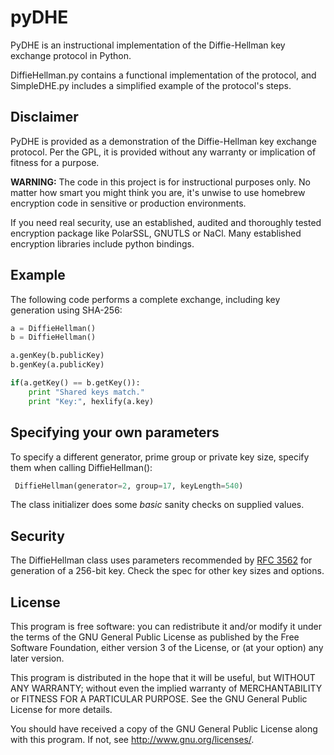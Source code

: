 # pyDHE
PyDHE is an instructional implementation of the Diffie-Hellman key exchange protocol in Python.

DiffieHellman.py contains a functional implementation of the protocol, and SimpleDHE.py includes a simplified example of the protocol's steps.

## Disclaimer
PyDHE is provided as a demonstration of the Diffie-Hellman key exchange protocol. Per the GPL, it is provided without any warranty or implication of fitness for a purpose.

**WARNING:** The code in this project is for instructional purposes only. No matter how smart you might think you are, it's unwise to use homebrew encryption code in sensitive or production environments.

If you need real security, use an established, audited and thoroughly tested encryption package like PolarSSL, GNUTLS or NaCl. Many established encryption libraries include python bindings.

## Example
The following code performs a complete exchange, including key generation using SHA-256:

```python
a = DiffieHellman()
b = DiffieHellman()

a.genKey(b.publicKey)
b.genKey(a.publicKey)

if(a.getKey() == b.getKey()):
	print "Shared keys match."
	print "Key:", hexlify(a.key)

```

## Specifying your own parameters
To specify a different generator, prime group or private key size, specify them when calling DiffieHellman():

```python
 DiffieHellman(generator=2, group=17, keyLength=540)

```
The class initializer does some *basic* sanity checks on supplied values.

## Security
The DiffieHellman class uses parameters recommended by [RFC 3562](http://www.rfc-editor.org/rfc/rfc3526.txt) for generation of a 256-bit key. Check the spec for other key sizes and options.

## License
This program is free software: you can redistribute it and/or modify
it under the terms of the GNU General Public License as published by
the Free Software Foundation, either version 3 of the License, or
(at your option) any later version.

This program is distributed in the hope that it will be useful,
but WITHOUT ANY WARRANTY; without even the implied warranty of
MERCHANTABILITY or FITNESS FOR A PARTICULAR PURPOSE.  See the
GNU General Public License for more details.

You should have received a copy of the GNU General Public License
along with this program.  If not, see <http://www.gnu.org/licenses/>.
